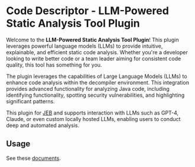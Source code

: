 # Code Descriptor - LLM-Powered Static Analysis Tool Plugin

Welcome to the **LLM-Powered Static Analysis Tool Plugin**! This plugin leverages powerful language models (LLMs) to provide intuitive, explainable, and efficient static code analysis. Whether you're a developer looking to write better code or a team leader aiming for consistent code quality, this tool has something for you.

The plugin leverages the capabilities of Large Language Models (LLMs) to enhance code analysis within the decompiler environment. This integration provides advanced functionality for analyzing Java code, including identifying functionality, spotting security vulnerabilities, and highlighting significant patterns.

This plugin for [JEB](https://www.pnfsoftware.com/jeb/) and supports interaction with LLMs such as GPT-4, Claude, or even custom locally hosted LLMs, enabling users to conduct deep and automated analysis.

## Usage

See these [documents]().
